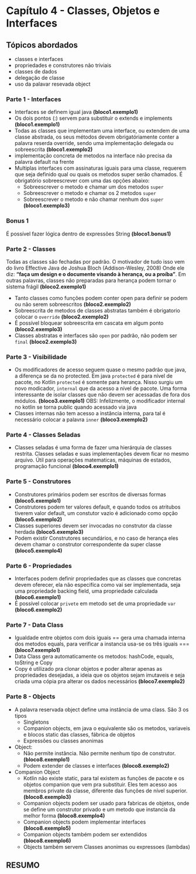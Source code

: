 # Capítulo 4 - Classes, Objetos e Interfaces #

## Tópicos abordados ##
* classes e interfaces 
* propriedades e construtores não triviais
* classes de dados
* delegação de classe
* uso da palavar resevada object


### Parte 1 - Interfaces ###

 - Interfaces se definem igual java **(bloco1.exemplo1)**
 - Os dois pontos (:) servem para substituir o extends e implements **(bloco1.exemplo1)**
 - Todas as classes que implementam uma interface, ou extendem de uma classe abstrada, 
    os seus métodos devem obrigatóriamente conter a palavra reserda override, 
    sendo uma implementação delegada ou sobreescrita **(bloco1.exemplo2)**
 - implementação concreta de metodos na interface não precisa da palavra default na frente 
 - Multiplas interfaces com assinaturas iguais para uma classe, requerem que seja definido qual ou quais os metodos 
 super serão chamados. É obrigatório sobreescrever com uma das opções abaixo:
    * Sobreescrever o metodo e chamar um dos metodos `super`
    * Sobreescrever o metodo e chamar os 2 metodos `super`
    * Sobreescrever o metodo e não chamar nenhum dos `super` **(bloco1.exemplo3)**

### Bonus 1 ### 
É possível fazer lógica dentro de expressões String **(bloco1.bonus1)**

### Parte 2 - Classes ###

Todas as classes são fechadas por padrão. O motivador de tudo isso vem do livro Effective Java de Joshua Bloch (Addison-Wesley, 2008)
Onde ele diz: **“faça um design e o documente visando à herança, ou a proíba”**. 
Em outras palavras, classes não preparadas para herança podem tornar o sistema frágil **(bloco2.exemplo1)**

- Tanto classes como funções podem conter open para definir se podem ou não serem sobreescritos **(bloco2.exemplo2)**
- Sobreescrita de metodos de classes abstratas também é obrigatorio colocar o `override` **(bloco2.exemplo2)**
- É possível bloquear sobreescrita em cascata em algum ponto **(bloco2.exemplo3)**
- Classes abstratas e interfaces são `open` por padrão, não podem ser `final` **(bloco2.exemplo3)**
 
 ### Parte 3 - Visibilidade ###
 
 - Os modificadores de acesso seguem quase o mesmo padrão que java, a diferença se da no protected. 
 Em java `protected` é para nível de pacote, no Kotlin `protected` é somente para herança. 
 Nisso surgiu um novo modicador, `internal` que da acesso a nível de pacote. 
 Uma forma interessante de isolar classes que não devem ser acessadas de fora dos módulos.  **(bloco3.exemplo1)**
 OBS: Infelizmente, o modificador internal no kotlin se torna public quando acessado via java
 - Classes internas não tem acesso a instância interna, para tal é necessário colocar a palavra `inner` **(bloco3.exemplo2)**
 
 ### Parte 4 - Classes Seladas ###
 
 - Classes seladas é uma forma de fazer uma hierárquia de classes restrita. 
 Classes seladas e suas implementações devem ficar no mesmo arquivo. 
 Útil para operações matematicas, máquinas de estados, programação funcional **(bloco4.exemplo1)**
 
 
 ### Parte 5 - Construtores ###
 
 - Construtores primários podem ser escritos de diversas formas **(bloco5.exemplo1)**
 - Construtores podem ter valores default, e quando todos os atritubos tiverem valor default, 
 um constutor vazio é adicionado como opção **(bloco5.exemplo2)**
 - Classes superiores devem ser invocadas no construtor da classe herdada **(bloco5.exemplo3)**
 - Podem existir Construtores secundários, e no caso de herança eles devem chamar o construtor 
 correspondente da super classe **(bloco5.exemplo4)**
 
 ### Parte 6 - Propriedades ###
  
  - Interfaces podem definir propriedades que as classes que concretas devem oferecer, ela não especifíca como vai ser implementada,
  seja uma propriedade backing field, uma propriedade calculada  **(bloco6.exemplo1)**
  - É possível colocar `privete` em metodo set de uma propriedade `var` **(bloco6.exemplo2)**

### Parte 7 - Data Class ###
  - Igualdade entre objetos com dois iguais == gera uma chamada interna dos metodos equals, 
  para verificar a instancia usa-se os três iguais === **(bloco7.exemplo1)**
  - Data Class gera automaticamente os metodos: hashCode, equals, toString e Copy
  - Copy é utilizado pra clonar objetos e poder alterar apenas as propriedades desejadas, a ideia que os objetos sejam imutaveis e 
  seja criada uma cópia pra alterar os dados necessários **(bloco7.exemplo2)**
   
### Parte 8 - Objects ###
  - A palavra reservada object define uma instância de uma class. São 3 os tipos
    * Singletons
    * Companion objects, em java o equivalente são os metodos, variaveis e blocos static das classes, fábrica de objetos
    * Expressões ou classes anonimas 
  - Object: 
    * Não permite instância. Não permite nenhum tipo de construtor. **(bloco8.exemplo1)**
    * Podem extender de classes e interfaces **(bloco8.exemplo2)**
  - Companion Object
    * Kotlin não existe static, para tal existem as funções de pacote e os objetos companion que vem pra substituir. 
    Eles tem acesso aos membros private da classe, diferente das funções de nível superior. **(bloco8.exemplo3)**
    * Companion objects podem ser usado para fabricas de objetos, onde se define um construtor privado 
    e um metodo que instancia da melhor forma **(bloco8.exemplo4)**
    * Companion objects podem implementar interfaces **(bloco8.exemplo5)**
    * Companion objects também podem ser extendidos **(bloco8.exemplo6)**
    * Objects também servem Classes anonimas ou expressoes (lambdas)
   
  
## RESUMO ##
